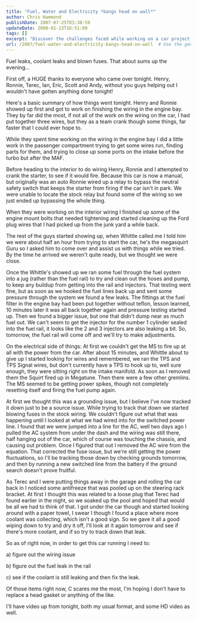 ```yaml
---
title: "Fuel, Water and Electricity *bangs head on wall*"
author: Chris Hammond
publishDate: 2007-07-25T03:30:59
updateDate: 2008-01-23T16:51:09
tags: []
excerpt: "Discover the challenges faced while working on a car project as fuel leaks, coolant leaks, and blown fuses test the team's problem-solving skills."
url: /2007/fuel-water-and-electricity-bangs-head-on-wall  # Use the generated URL with year
---
```

<p>Fuel leaks, coolant leaks and blown fuses. That about sums up the  evening...</p> <p>First off, a HUGE thanks to everyone who came over tonight. Henry,  Ronnie,&nbsp;Terec, Ian, Eric, Scott and Andy, without you guys helping out I  wouldn't have gotten&nbsp;anything done&nbsp;tonight!</p> <p>Here's a basic summary of how things went tonight. Henry and Ronnie showed up  first and got to work on finishing the wiring in the engine bay. They by far did  the most, if not all of the work on the wiring on the car, I had put together  three wires, but they as a team crank though some things, far faster that I  could ever hope to.</p> <p>While they spent time working on the wiring in the engine bay I did a little  work in the passenger compartment trying to get some wires run, finding parts  for them, and trying to close up some ports on the intake before the turbo but  after the MAF.</p> <p>Before heading to the interior to do wiring Henry, Ronnie and I attempted to  crank the starter, to see if it would fire. Because this car is now a manual,  but originally was an auto Ronnie wired up a relay to bypass the neutral safety  switch that keeps the starter from firing if the car isn't in park. We were  unable to locate the stock relay but found some of the wiring so we just ended  up bypassing the whole thing.</p> <p>When they were working on the interior wiring I finished up some of the  engine mount bolts that needed tightening and started cleaning up the Ford plug  wires that I had picked up from the junk yard a while back.</p> <p>The rest of the guys started showing up, when Whittle called me I told him we  were about half an hour from trying to start the car, he's the megasquirt Guru  so I asked him to come over and assist us with things while we tried. By the  time he arrived we weren't quite ready, but we thought we were close.</p> <p>Once the Whittle's showed up we ran some fuel through the fuel system into a  jug (rather than the fuel rail) to try and clean out the hoses and pump, to keep  any buildup from getting into the rail and injectors. That testing went fine,  but as soon as we hooked the fuel lines back up and sent some pressure through  the system we found a few leaks. The fittings at the fuel filter in the engine  bay had been put together without teflon, lesson learned, 10 minutes later it  was all back together again and pressure testing started up. Then we found a  bigger issue, but one that didn't dump near as much fuel out. We can't seem to  get the injector for the number 1 cylinder sealed into the fuel rail, it looks  like the 2 and 3 injectors are also leaking a bit. So, tomorrow, the fuel rail  will come off and we'll try to make adjustments.</p> <p>On the electrical side of things: At first we couldn't get the MS to fire up  at all with the power from the car. After about 15 minutes, and Whittle about to  give up I started looking for wires and remembered, we ran the TPS and TPS  Signal wires, but don't currently have a TPS to hook up to, well sure enough,  they were sitting right on the intake manifold. As soon as I removed them the  Squirt fired up in Megatune. Then there were a few other gremlins. The MS seemed  to be getting power spikes, though not completely resetting itself and firing  the fuel pump again.</p> <p>At first we thought this was a grounding issue, but I believe I've now  tracked it down just to be a source issue. While trying to track that down we  started blowing fuses in the stock wiring. We couldn't figure out what that was  happening until I looked at what we had wired into for the switched power line.  I found that we were jumped into a line for the AC, well two days ago I pulled  the AC system from under the dash and the wiring was still there, half hanging  out of the car, which of course was touching the chassis, and causing out  problem. Once I figured that out I removed the AC wire from the equation. That  corrected the fuse issue, but we're still getting the power fluctuations, so  I'll be tracking those down by checking grounds tomorrow, and then by running a  new switched line from the battery if the ground search doesn't prove  fruitful.</p> <p>As Terec and I were putting things away in the garage and rolling the car  back in I noticed some antifreeze that was pooled up on the steering rack  bracket. At first I thought this was related to a loose plug that Terec had  found earlier in the night, so we soaked up the pool and hoped that would be all  we had to think of that. I got under the car though and started looking around  with a paper towel, I swear I though I found a place where more coolant was  collecting, which isn't a good sign. So we gave it all a good wiping down to try  and dry it off, I'll look at it again tomorrow and see if there's more coolant,  and if so try to track down that leak.</p> <p>So as of right now, in order to get this car running I need to:</p> <p>a) figure out the wiring issue</p> <p>b) figure out the fuel leak in the rail</p> <p>c) see if the coolant is still leaking and then fix the leak.</p> <p>Of those items right now, C scares me the most, I'm hoping I don't have to  replace a head gasket or anything of the like.</p> <p>I'll have video up from tonight, both my usual format, and some HD video as well.</p>

